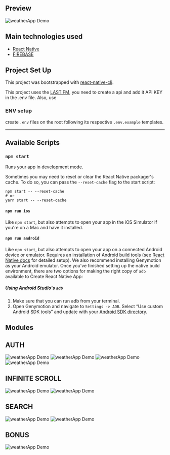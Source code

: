 ## Preview

![weatherApp Demo](demo/login.gif)

## Main technologies used

- [React Native](https://github.com/facebook/react-native)
- [FIREBASE](https://firebase.google.com/)

## Project Set Up

This project was bootstrapped with
[react-native-cli](https://reactnative.dev/docs/getting-started).

This project uses the [LAST.FM](https://www.last.fm/), you need to create a
api and add it API KEY in the .env file. Also, use

### ENV setup

create `.env` files on the root following its respective `.env.example` templates.

---

## Available Scripts

### `npm start`

Runs your app in development mode.

Sometimes you may need to reset or clear the React Native packager's cache. To do so, you can pass the `--reset-cache` flag to the start script:

```
npm start -- --reset-cache
# or
yarn start -- --reset-cache
```

#### `npm run ios`

Like `npm start`, but also attempts to open your app in the iOS Simulator if you're on a Mac and have it installed.

#### `npm run android`

Like `npm start`, but also attempts to open your app on a connected Android device or emulator. Requires an installation of Android build tools (see [React Native docs](https://facebook.github.io/react-native/docs/getting-started.html) for detailed setup). We also recommend installing Genymotion as your Android emulator. Once you've finished setting up the native build environment, there are two options for making the right copy of `adb` available to Create React Native App:

##### Using Android Studio's `adb`

1. Make sure that you can run adb from your terminal.
2. Open Genymotion and navigate to `Settings -> ADB`. Select “Use custom Android SDK tools” and update with your [Android SDK directory](https://stackoverflow.com/questions/25176594/android-sdk-location).

## Modules

## AUTH

![weatherApp Demo](demo/login.gif)
![weatherApp Demo](demo/registro.gif)
![weatherApp Demo](demo/registr2.gif)
![weatherApp Demo](demo/singoff.gif)

## INFINITE SCROLL

![weatherApp Demo](demo/artistas.gif)
![weatherApp Demo](demo/musics.gif)

## SEARCH

![weatherApp Demo](demo/artistas.gif)
![weatherApp Demo](demo/musics.gif)

## BONUS

![weatherApp Demo](demo/detallemusic.gif)
